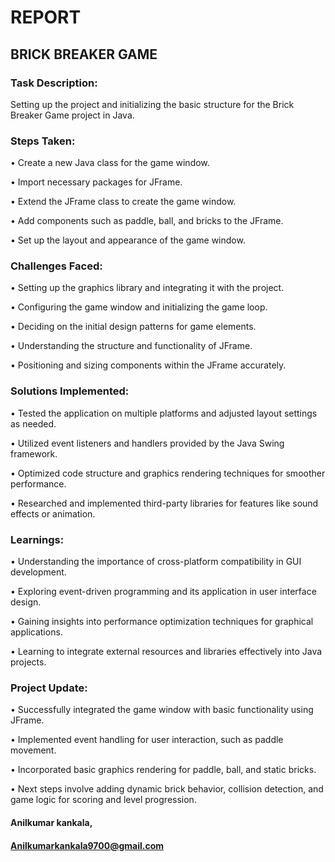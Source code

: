 # REPORT
## BRICK BREAKER GAME
### Task Description: 
Setting up the project and initializing the basic structure for the Brick Breaker Game project in Java.

### Steps Taken:
•	Create a new Java class for the game window.

•	Import necessary packages for JFrame.

•	Extend the JFrame class to create the game window.

•	Add components such as paddle, ball, and bricks to the JFrame.

•	Set up the layout and appearance of the game window.

### Challenges Faced:
•	Setting up the graphics library and integrating it with the project.

•	Configuring the game window and initializing the game loop.

•	Deciding on the initial design patterns for game elements.

•	Understanding the structure and functionality of JFrame.

•	Positioning and sizing components within the JFrame accurately.

### Solutions Implemented:
•	Tested the application on multiple platforms and adjusted layout settings as needed.

•	Utilized event listeners and handlers provided by the Java Swing framework.

•	Optimized code structure and graphics rendering techniques for smoother performance.

•	Researched and implemented third-party libraries for features like sound effects or animation.

### Learnings:
•	Understanding the importance of cross-platform compatibility in GUI development.

•	Exploring event-driven programming and its application in user interface design.

•	Gaining insights into performance optimization techniques for graphical applications.

•	Learning to integrate external resources and libraries effectively into Java projects.

### Project Update:
•	Successfully integrated the game window with basic functionality using JFrame.

•	Implemented event handling for user interaction, such as paddle movement.

•	Incorporated basic graphics rendering for paddle, ball, and static bricks.

•	Next steps involve adding dynamic brick behavior, collision detection, and game logic for scoring and level progression.

#### Anilkumar kankala,

#### Anilkumarkankala9700@gmail.com
